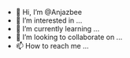 - 👋 Hi, I’m @Anjazbee
- 👀 I’m interested in ...
- 🌱 I’m currently learning ...
- 💞️ I’m looking to collaborate on ...
- 📫 How to reach me ...

<!---
Anjazbee/Anjazbee is a ✨ special ✨ repository because its `README.md` (this file) appears on your GitHub profile.
You can click the Preview link to take a look at your changes.
--->
